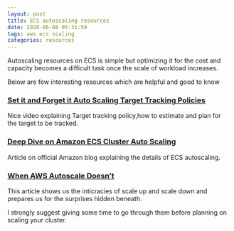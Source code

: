 ```yaml
---
layout: post
title: ECS autoscaling resources
date: 2020-06-08 05:31:59
tags: aws ecs scaling
categories: resources
---
```


Autoscaling resources on ECS is simple but optimizing it for the cost and capacity becomes a difficult task once the scale of workload increases.

Below are few interesting resources which are helpful and good to know


### [Set it and Forget it Auto Scaling Target Tracking Policies](https://www.youtube.com/watch?v=srofVz6xvkE)

Nice video explaining Target tracking policy,how to estimate and plan for the target to be tracked.


### [Deep Dive on Amazon ECS Cluster Auto Scaling](https://aws.amazon.com/blogs/containers/deep-dive-on-amazon-ecs-cluster-auto-scaling/)

Article on official Amazon blog explaining the details of ECS autoscaling.


### [When AWS Autoscale Doesn’t](https://segment.com/blog/when-aws-autoscale-doesn-t/)

This article shows us the inticracies of scale up and scale down and prepares us for the surprises hidden beneath.

I strongly suggest giving some time to go through them before planning on scaling your cluster.